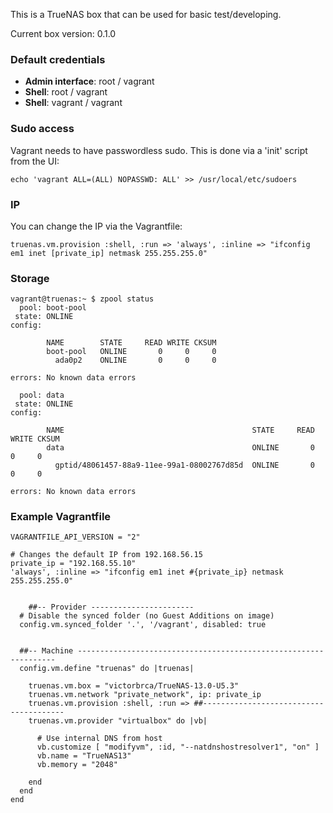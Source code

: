 This is a TrueNAS box that can be used for basic test/developing.

Current box version: 0.1.0

### Default credentials

+ **Admin interface**: root / vagrant
+ **Shell**: root / vagrant
+ **Shell**: vagrant / vagrant

### Sudo access

Vagrant needs to have passwordless sudo. This is done via a 'init' script from the UI:

```
echo 'vagrant ALL=(ALL) NOPASSWD: ALL' >> /usr/local/etc/sudoers
```

### IP

You can change the IP via the Vagrantfile:

    truenas.vm.provision :shell, :run => 'always', :inline => "ifconfig em1 inet [private_ip] netmask 255.255.255.0"

### Storage

```
vagrant@truenas:~ $ zpool status
  pool: boot-pool
 state: ONLINE
config:

        NAME        STATE     READ WRITE CKSUM
        boot-pool   ONLINE       0     0     0
          ada0p2    ONLINE       0     0     0

errors: No known data errors

  pool: data
 state: ONLINE
config:

        NAME                                          STATE     READ WRITE CKSUM
        data                                          ONLINE       0     0     0
          gptid/48061457-88a9-11ee-99a1-08002767d85d  ONLINE       0     0     0

errors: No known data errors
```

### Example Vagrantfile

```
VAGRANTFILE_API_VERSION = "2"

# Changes the default IP from 192.168.56.15
private_ip = "192.168.55.10"
'always', :inline => "ifconfig em1 inet #{private_ip} netmask 255.255.255.0"


    ##-- Provider -----------------------
  # Disable the synced folder (no Guest Additions on image)
  config.vm.synced_folder '.', '/vagrant', disabled: true


  ##-- Machine -----------------------------------------------------------------
  config.vm.define "truenas" do |truenas|

    truenas.vm.box = "victorbrca/TrueNAS-13.0-U5.3"
    truenas.vm.network "private_network", ip: private_ip
    truenas.vm.provision :shell, :run => ##---------------------------------------
    truenas.vm.provider "virtualbox" do |vb|

      # Use internal DNS from host
      vb.customize [ "modifyvm", :id, "--natdnshostresolver1", "on" ]
      vb.name = "TrueNAS13"
      vb.memory = "2048"

    end
  end
end
```
